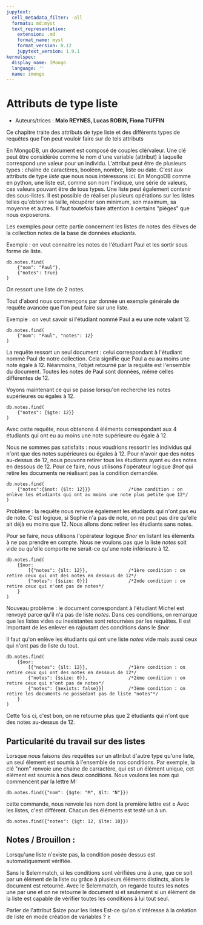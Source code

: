 ```yaml
---
jupytext:
  cell_metadata_filter: -all
  formats: md:myst
  text_representation:
    extension: .md
    format_name: myst
    format_version: 0.12
    jupytext_version: 1.9.1
kernelspec:
  display_name: IMongo
  language: ''
  name: imongo
---
```


# Attributs de type liste

* Auteurs/trices : **Malo REYNES, Lucas ROBIN, Fiona TUFFIN**

Ce chapitre traite des attributs de type liste et des différents types de requêtes que l'on peut vouloir faire sur de tels attributs

En MongoDB, un document est composé de couples clé/valeur. Une clé peut être considérée comme le nom d'une variable (attribut) à laquelle correspond une valeur pour un individu. L'attribut peut être de plusieurs types : chaîne de caractères, booléen, nombre, liste ou date. C'est aux attributs de type *liste* que nous nous intéressons ici. En MongoDB comme en python, une liste est, comme son nom l'indique, une série de valeurs, ces valeurs pouvant être de tous types. Une liste peut également contenir des sous-listes. Il est possible de réaliser plusieurs opérations sur les listes telles qu'obtenir sa taille, récupérer son minimum, son maximum, sa moyenne et autres. Il faut toutefois faire attention à certains "pièges" que nous exposerons.
 

Les exemples pour cette partie concernent les listes de notes des élèves de la collection notes de la base de données _etudiants_.

Exemple : on veut connaitre les notes de l'étudiant Paul et les sortir sous forme de liste.

```{code-cell}
db.notes.find(
    {"nom": "Paul"}, 
    {"notes": true}
)
```
On ressort une liste de 2 notes.

Tout d'abord nous commençons par donnée un exemple générale de requête avancée que l'on peut faire sur une liste.

Exemple : on veut savoir si l'étudiant nommé Paul a eu une note valant 12.

```{code-cell}
db.notes.find(
    {"nom": "Paul", "notes": 12}
)
```
La requête ressort un seul document : celui correspondant à l'étudiant nommé Paul de notre collection. Cela signifie que Paul a eu au moins une note égale à 12.
Néanmoins, l'objet retourné par la requête est l'ensemble du document. Toutes les notes de Paul sont données, même celles différentes de 12.

Voyons maintenant ce qui se passe lorsqu'on recherche les notes supérieures ou égales à 12.

```{code-cell}
db.notes.find(
    {"notes": {$gte: 12}}
)
```
Avec cette requête, nous obtenons 4 éléments correspondant aux 4 étudiants qui ont eu au moins une note supérieure ou égale à 12.

Nous ne sommes pas satisfaits : nous voudrions ressortir les individus qui n'ont que des notes supérieures ou égales à 12. Pour n'avoir que des notes au-dessus de 12, nous pouvons retirer tous les étudiants ayant eu des notes en dessous de 12. Pour ce faire, nous utilisons l'opérateur logique _$not_ qui retire les documents ne réalisant pas la condition demandée.

```{code-cell}
db.notes.find(
    {"notes":{$not: {$lt: 12}}}              /*Une condition : on enlève les étudiants qui ont au moins une note plus petite que 12*/
)
```
Problème : la requête nous renvoie également les étudiants qui n'ont pas eu de note. C'est logique, si Sophie n'a pas de note, on ne peut pas dire qu'elle ait déjà eu moins que 12. Nous allons donc retirer les étudiants sans notes.

Pour se faire, nous utilisons l'opérateur logique _$nor_ en listant les éléments à ne pas prendre en compte. Nous ne voulons pas que la liste _notes_ soit vide ou qu'elle comporte ne serait-ce qu'une note inférieure à 12.

```{code-cell}
db.notes.find(
    {$nor: 
        [{"notes": {$lt: 12}},               /*1ère condition : on retire ceux qui ont des notes en dessous de 12*/
        {"notes": {$size: 0}}]               /*2nde condition : on retire ceux qui n'ont pas de notes*/
    }
)
```
Nouveau problème : le document correspondant à l'étudiant Michel est renvoyé parce qu'il n'a pas de liste _notes_. Dans ces conditions, on remarque que les listes vides ou inexistantes sont retournées par les requêtes. Il est important de les enlever en rajoutant des conditions dans le _$nor_.

Il faut qu'on enlève les étudiants qui ont une liste _notes_ vide mais aussi ceux qui n'ont pas de liste du tout.

```{code-cell}
db.notes.find(
    {$nor: 
        [{"notes": {$lt: 12}},               /*1ère condition : on retire ceux qui ont des notes en dessous de 12*/
        {"notes": {$size: 0}},               /*2ème condition : on retire ceux qui n'ont pas de notes*/
        {"notes": {$exists: false}}]         /*3ème condition : on retire les documents ne possédant pas de liste "notes"*/
    }
)
```
Cette fois ci, c'est bon, on ne retourne plus que 2 étudiants qui n'ont que des notes au-dessus de 12.

## Particularité du travail sur des listes 

Lorsque nous faisons des requêtes sur un attribut d'autre type qu'une liste, un seul élement est soumis à l'ensemble de nos conditions.
Par exemple, la clé "nom" renvoie une chaine de carractère, qui est un élément unique, cet élément est soumis à nos deux conditions. Nous voulons les nom
qui commencent par la lettre M:

```{code-cell}
db.notes.find({"nom": {$gte: "M", $lt: "N"}})
```
cette commande, nous renvoie les nom dont la première lettre est $\ge$
Avec les listes, c'est différent. Chacun des éléments est testé un à un. 

```{code-cell}
db.notes.find({"notes": {$gt: 12, $lte: 10}})
```



## Notes / Brouillon :

Lorsqu'une liste n'existe pas, la condition posée dessus est automatiquement vérifiée.

Sans le $elemmatch, si les conditions sont vérifiées une à une, que ce soit par un élément de la liste ou grâce à plusieurs éléments distincts, alors le document est retourné.
Avec le $elemmatch, on regarde toutes les notes une par une et on ne retourne le document si et seulement si un élément de la liste est capable de vérifier toutes les conditions à lui tout seul.

Parler de l'attribut $size pour les listes
Est-ce qu'on s'intéresse à la création de liste en mode création de variables ?  $\ge$
